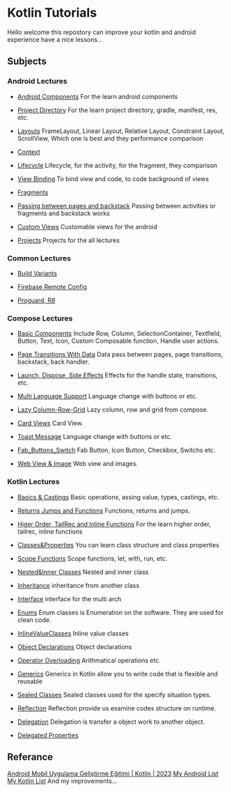 # Kotlin Tutorials
Hello welcome this repostory can improve your kotlin and android experience have a nice lessons...

## Subjects
### Android Lectures
- [Android Components](https://github.com/ErenMlg/AndroidAndKotlinLectures/tree/master/AndroidLectures/1-AndroidComponents)
For the learn android components 

- [Project Directory](https://github.com/ErenMlg/AndroidAndKotlinLectures/tree/master/AndroidLectures/2-ProjectDirectory)
For the learn project directory, gradle, manifest, res, etc.

- [Layouts](https://github.com/ErenMlg/AndroidAndKotlinLectures/tree/master/AndroidLectures/3-Layouts)
FrameLayout, Linear Layout, Relative Layout, Constraint Layout, ScrollView, Which one is best and they performance comparison

- [Context](https://github.com/ErenMlg/AndroidAndKotlinLectures/tree/master/AndroidLectures/4-Context)

- [Lifecycle](https://github.com/ErenMlg/AndroidAndKotlinLectures/tree/master/AndroidLectures/5-Lifecycle)
Lifecycle, for the activity, for the fragment, they comparison

- [View Binding](https://github.com/ErenMlg/AndroidAndKotlinLectures/tree/master/AndroidLectures/6-ViewBinding)
To bind view and code, to code background of views

- [Fragments](https://github.com/ErenMlg/AndroidAndKotlinLectures/tree/master/AndroidLectures/7-Fragments)

- [Passing between pages and backstack](https://github.com/ErenMlg/AndroidAndKotlinLectures/tree/master/AndroidLectures/8-PassInActivities%26Backstack)
Passing between activities or fragments and backstack works

- [Custom Views](https://github.com/ErenMlg/AndroidAndKotlinLectures/tree/master/AndroidLectures/CustomViews)
Customable views for the android

- [Projects](https://github.com/ErenMlg/AndroidAndKotlinLectures/tree/master/AndroidLectures/Projects/)
Projects for the all lectures

### Common Lectures
- [Build Variants](https://github.com/ErenMlg/AndroidAndKotlinLectures/tree/master/Common/BuildVariants)

- [Firebase Remote Config](https://github.com/ErenMlg/AndroidAndKotlinLectures/tree/master/Common/FirebaseRemoteConfig)

- [Proguard, R8](https://github.com/ErenMlg/AndroidAndKotlinLectures/tree/master/Common/Proguard)

### Compose Lectures
- [Basic Components](https://github.com/ErenMlg/AndroidAndKotlinLectures/tree/master/Compose/FirstProject)
  Include Row, Column, SelectionContainer, Textfield, Button, Text, Icon, Custom Composable function, Handle user actions.

- [Page Transitions With Data](https://github.com/ErenMlg/AndroidAndKotlinLectures/tree/master/Compose/PageTransitions)
  Data pass between pages, page transitions, backstack, back handler.

- [Launch, Dispose, Side Effects](https://github.com/ErenMlg/AndroidAndKotlinLectures/tree/master/Compose/Launch_Dispose_Side_Effects)
  Effects for the handle state, transitions, etc.

- [Multi Language Support](https://github.com/ErenMlg/AndroidAndKotlinLectures/tree/master/Compose/MultiLanguage)
  Language change with buttons or etc.

- [Lazy Column-Row-Grid](https://github.com/ErenMlg/AndroidAndKotlinLectures/tree/master/Compose/LazyColumnRowGrid)
  Lazy column, row and grid from compose.

- [Card Views](https://github.com/ErenMlg/AndroidAndKotlinLectures/tree/master/Compose/Card)
  Card View.

- [Toast Message](https://github.com/ErenMlg/AndroidAndKotlinLectures/tree/master/Compose/MultiLanguage)
  Language change with buttons or etc.

- [Fab_Buttons_Switch](https://github.com/ErenMlg/AndroidAndKotlinLectures/tree/master/Compose/Fab_IconButton_Switch_CheckBox_RadioButton)
  Fab Button, Icon Button, Checkbox, Switchs etc.
  
- [Web View & Image](https://github.com/ErenMlg/AndroidAndKotlinLectures/tree/master/Compose/WebView%26Image)
  Web view and images.
        
### Kotlin Lectures
- [Basics & Castings](https://github.com/ErenMlg/AndroidAndKotlinLectures/blob/master/KotlinLectures/app/src/main/java/com/softcross/kotlinlectures/1-Basics%26Castings.kt)
Basic operations, assing value, types, castings, etc.

- [Returns Jumps and Functions](https://github.com/ErenMlg/AndroidAndKotlinLectures/blob/master/KotlinLectures/app/src/main/java/com/softcross/kotlinlectures/2-Returns%26Jumps%26Funcs.kt)
Functions, returns and jumps.

- [Higer Order, TailRec and Inline Functions](https://github.com/ErenMlg/AndroidAndKotlinLectures/blob/master/KotlinLectures/app/src/main/java/com/softcross/kotlinlectures/3-HigerOrder%26TailRec%26InlineFunc.kt)
For the learn higher order, tailrec, inline functions

- [Classes&Properties](https://github.com/ErenMlg/AndroidAndKotlinLectures/blob/master/KotlinLectures/app/src/main/java/com/softcross/kotlinlectures/4-Classes%26Properties.kt)
You can learn class structure and class properties

- [Scope Functions](https://github.com/ErenMlg/AndroidAndKotlinLectures/blob/master/KotlinLectures/app/src/main/java/com/softcross/kotlinlectures/5-ScopeFuncs.kt)
Scope functions, let, with, run, etc.

- [Nested&Inner Classes](https://github.com/ErenMlg/AndroidAndKotlinLectures/blob/master/KotlinLectures/app/src/main/java/com/softcross/kotlinlectures/6-Nested%26InnerClasses.kt)
Nested and inner class

- [Inheritance](https://github.com/ErenMlg/AndroidAndKotlinLectures/blob/master/KotlinLectures/app/src/main/java/com/softcross/kotlinlectures/7-Inheritance.kt)
inheritance from another class

- [Interface](https://github.com/ErenMlg/AndroidAndKotlinLectures/blob/master/KotlinLectures/app/src/main/java/com/softcross/kotlinlectures/8-Interfaces.kt)
interface for the multi arch

- [Enums](https://github.com/ErenMlg/AndroidAndKotlinLectures/blob/master/KotlinLectures/app/src/main/java/com/softcross/kotlinlectures/9-EnumClasses.kt)
Enum classes is Enumeration on the software. They are used for clean code.

- [InlineValueClasses](https://github.com/ErenMlg/AndroidAndKotlinLectures/blob/master/KotlinLectures/app/src/main/java/com/softcross/kotlinlectures/10-InlineValueClasses.kt)
Inline value classes

- [Object Declarations](https://github.com/ErenMlg/AndroidAndKotlinLectures/blob/master/KotlinLectures/app/src/main/java/com/softcross/kotlinlectures/11-ObjectDeclarationsAndExpressions.kt)
Object declarations

- [Operator Overloading](https://github.com/ErenMlg/AndroidAndKotlinLectures/blob/master/KotlinLectures/app/src/main/java/com/softcross/kotlinlectures/12-OperatorOverloading.kt)
Arithmatical operations etc.

- [Generics](https://github.com/ErenMlg/AndroidAndKotlinLectures/blob/master/KotlinLectures/app/src/main/java/com/softcross/kotlinlectures/13-Generics.kt)
Generics in Kotlin allow you to write code that is flexible and reusable

- [Sealed Classes](https://github.com/ErenMlg/AndroidAndKotlinLectures/blob/master/KotlinLectures/app/src/main/java/com/softcross/kotlinlectures/14-SealedClass.kt)
Sealed classes used for the specify situation types.

- [Reflection](https://github.com/ErenMlg/AndroidAndKotlinLectures/blob/master/KotlinLectures/app/src/main/java/com/softcross/kotlinlectures/15-Reflection.kt)
Reflection provide us examine codes structure on runtime.

- [Delegation](https://github.com/ErenMlg/AndroidAndKotlinLectures/blob/master/KotlinLectures/app/src/main/java/com/softcross/kotlinlectures/16-Delegation.kt)
Delegation is transfer a object work to another object.

- [Delegated Properties](https://github.com/ErenMlg/AndroidAndKotlinLectures/blob/master/KotlinLectures/app/src/main/java/com/softcross/kotlinlectures/17-DelegatedProperties.kt)


## Referance
[Android Mobil Uygulama Geliştirme Eğitimi | Kotlin | 2023](https://www.udemy.com/course/android-mobil-uygulama-gelistirme-egitimi-kotlin/)
[My Android List](https://medium.com/@eren.mollaoglu/list/android-c14cac61fe6b)
[My Kotlin List](https://medium.com/@eren.mollaoglu/list/kotlin-lectures-f01797417a32)
And my improvements...
